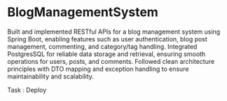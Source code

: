 # BlogManagementSystem
Built and implemented RESTful APIs for a blog management system using Spring Boot, enabling features such as user authentication, blog post management, commenting, and category/tag handling.
Integrated PostgresSQL for reliable data storage and retrieval, ensuring smooth operations for users, posts, and comments.
Followed clean architecture principles with DTO mapping and exception handling to ensure maintainability and scalability.

Task : Deploy